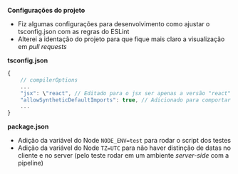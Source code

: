 **Configurações do projeto**

- Fiz algumas configurações para desenvolvimento como ajustar o tsconfig.json com as regras do ESLint
- Alterei a identação do projeto para que fique mais claro a visualização em *pull requests*

**tsconfig.json**
```ts
{
    // compilerOptions
    ...
    "jsx": \"react", // Editado para o jsx ser apenas a versão "react"
    "allowSyntheticDefaultImports": true, // Adicionado para comportar o import default de algumas lib, como React e ReactDOM
    ...
}
```

**package.json**

- Adição da variável do Node ```NODE_ENV=test``` para rodar o script dos testes
- Adição da variável do Node ```TZ=UTC``` para não haver distinção de datas no cliente e no server (pelo teste rodar em um ambiente *server-side* com a pipeline)